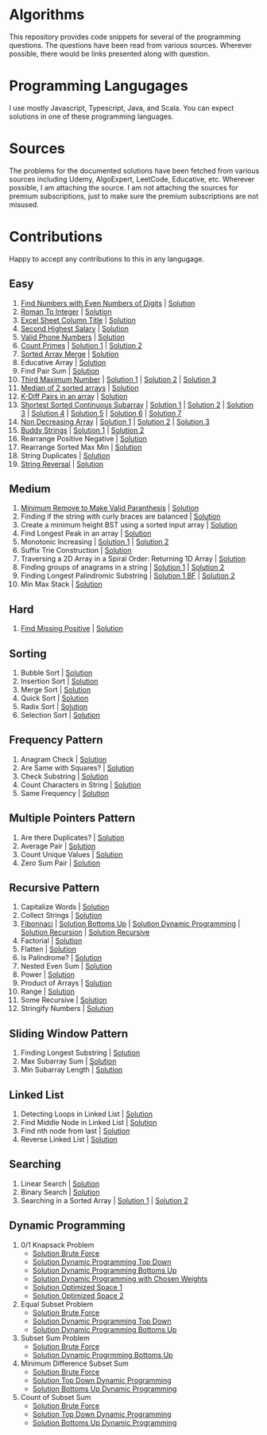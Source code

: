 # Algorithms
This repository provides code snippets for several of the programming questions. The questions have been read from various sources. Wherever possible, there would be links presented along with question.

# Programming Langugages
I use mostly Javascript, Typescript, Java, and Scala. You can expect solutions in one of these programming languages.

# Sources
The problems for the documented solutions have been fetched from various sources including Udemy, AlgoExpert, LeetCode, Educative, etc. Wherever possible, I am attaching the source. I am not attaching the sources for premium subscriptions, just to make sure the premium subscriptions are not misused.

# Contributions
Happy to accept any contributions to this in any langugage.

## Easy

1. [Find Numbers with Even Numbers of Digits](https://leetcode.com/problems/find-numbers-with-even-number-of-digits/) | [Solution](./LeetCode_1295_Easy.js)
2. [Roman To Integer](https://leetcode.com/problems/roman-to-integer) | [Solution](./LeetCode_13_Easy.ts)
3. [Excel Sheet Column Title](https://leetcode.com/problems/excel-sheet-column-title/) | [Solution](./LeetCode_168_Easy.js)
4. [Second Highest Salary](https://leetcode.com/problems/second-highest-salary/) | [Solution](.//LeetCode_176_Easy.js)
5. [Valid Phone Numbers](https://leetcode.com/problems/valid-phone-numbers) | [Solution](./LeetCode_193_Easy.sh)
6. [Count Primes](https://leetcode.com/problems/count-primes) | [Solution 1](./LeetCode_204_Easy.js) | [Solution 2](./LeetCode_204_Easy_BF.js)
7. [Sorted Array Merge](https://leetcode.com/problems/merge-sorted-array/) | [Solution](./Sorted_Array_Merge.js)
8. Educative Array | [Solution](./Educative_Array_4.js)
9. Find Pair Sum | [Solution](./Find_Pair_Sum.js)
10. [Third Maximum Number](https://leetcode.com/problems/third-maximum-number) | [Solution 1](./LeetCode_414_Easy_1.js) | [Solution 2](./LeetCode_414_Easy_Fastest.js) | [Solution 3](./LeetCode_414_Easy.js)
11. [Median of 2 sorted arrays](https://leetcode.com/problems/median-of-two-sorted-arrays) | [Solution](./LeetCode_443_Easy.ts)
12. [K-Diff Pairs in an array](https://leetcode.com/problems/k-diff-pairs-in-an-array) | [Solution](./LeetCode_532_Easy_BF.js)
13. [Shortest Sorted Continuous Subarray](https://leetcode.com/problems/shortest-unsorted-continuous-subarray) | [Solution 1](./LeetCode_581_Easy_1.js) | [Solution 2](./LeetCode_581_Easy_2.js) | [Solution 3](./LeetCode_581_Easy_3.js) | [Solution 4](./LeetCode_581_Easy_4.js) | [Solution 5](./LeetCode_581_Easy_BF_1.js) | [Solution 6](./LeetCode_581_Easy_BF.js) | [Solution 7](./LeetCode_581_Easy.js)
14. [Non Decreasing Array](https://leetcode.com/problems/non-decreasing-array) | [Solution 1](./LeetCode_665_Easy_1.js) | [Solution 2](./LeetCode_665_Easy_BF.js) | [Solution 3](LeetCode_665_Easy.js)
15. [Buddy Strings](https://leetcode.com/problems/buddy-strings) | [Solution 1](./LeetCode_859_Easy_BF.js) | [Solution 2](./LeetCode_859_Easy.js)
16. Rearrange Positive Negative | [Solution](./Rearrange_Pos_Neg_Easy.js)
17. Rearrange Sorted Max Min | [Solution](./Rearrange_Sorted_Max_Min.js)
18. String Duplicates | [Solution](./String-Duplicates.js)
19. [String Reversal](./string-reversal-README.md) | [Solution](./StringReverse_Recursive.js)


## Medium
1. [Minimum Remove to Make Valid Paranthesis](https://leetcode.com/problems/minimum-remove-to-make-valid-parentheses/) | [Solution](./level_medium/LeetCode_1249_Medium.ts)
2. Finding if the string with curly braces are balanced | [Solution](./level_medium/BalancedString_Medium.ts)
3. Create a minimum height BST using a sorted input array | [Solution](./level_medium/MinHeightBST_Medium.ts)
4. Find Longest Peak in an array | [Solution](./level_medium/LongestPeak_Medium.ts)
5. Monotonic Increasing | [Solution 1](./level_medium/MonotonicIncreasing_Medium.ts) | [Solution 2](./level_medium/MonotonicIncreasing_Medium_1.ts)
6. Suffix Trie Construction | [Solution](./level_medium/SuffixTrie_Medium.ts)
7. Traversing a 2D Array in a Spiral Order: Returning 1D Array | [Solution](./level_medium/SpiralTraverse2DArray_Medium.ts)
8. Finding groups of anagrams in a string | [Solution 1](./level_medium/Groups_Anagrams_Medium.ts) | [Solution 2](./level_medium/Groups_Anagrams_Medium_1.ts)
9. Finding Longest Palindromic Substring | [Solution 1 BF](./level_medium/LongestPalindromicString_Medium_BF.ts) | [Solution 2](./level_medium/LongestPalindromicString_Medium_Opt.ts)
10. Min Max Stack | [Solution](./level_medium/MinMaxStack_Medium.ts)

## Hard
1. [Find Missing Positive](https://leetcode.com/problems/first-missing-positive/) | [Solution](./LeetCode_41_Hard.ts)

## Sorting
1. Bubble Sort | [Solution](./sorting/Sort_Bubble.js)
2. Insertion Sort | [Solution](./sorting/Sort_Insertion.js)
3. Merge Sort | [Solution](./sorting/Sort_Merge.js)
4. Quick Sort | [Solution](./sorting/Sort_Quick.js)
5. Radix Sort | [Solution](./sorting/Sort_Radix.js)
6. Selection Sort | [Solution](./sorting/Sort_Selection.js)

## Frequency Pattern
1. Anagram Check | [Solution](./frequency_pattern/Anagram_Check_FP.js)
2. Are Same with Squares? | [Solution](./frequency_pattern/Array_Same_With_Squares_FP.js)
3. Check Substring | [Solution](./frequency_pattern/Check_Substring_FP.js)
4. Count Characters in String | [Solution](./frequency_pattern/Count_Characters_In_String_FP.js)
5. Same Frequency | [Solution](./frequency_pattern/Same_Frequency_FP.js)

## Multiple Pointers Pattern
1. Are there Duplicates? | [Solution](./multiple_pointers_pattern/Are_There_Duplicates_MP.js)
2. Average Pair | [Solution](./multiple_pointers_pattern/Average_Pair_MP.js)
3. Count Unique Values | [Solution](./multiple_pointers_pattern/Count_Unique_Values_MP.js)
4. Zero Sum Pair | [Solution](./multiple_pointers_pattern/Zero_Sum_Pair_MP.js)

## Recursive Pattern
1. Capitalize Words | [Solution](./recursive_pattern/CapitalizeWords_Recursive.js)
2. Collect Strings | [Solution](./recursive_pattern/CollectStrings_Recursive.js)
3. [Fibonnaci](./fibonnaci-README.md) | [Solution Bottoms Up](./recursive_pattern/fib-compute-bottoms-up.js) | [Solution Dynamic Programming](./recursive_pattern/fib-compute-dynamic-programming.js) | [Solution Recursion](./recursive_pattern/fib-compute-recursion.js) | [Solution Recursive](./Fibonnaci_Recursive.js)
4. Factorial | [Solution](./recursive_pattern/Factorial_Recursive.js)
5. Flatten | [Solution](./recursive_pattern/Flatten_Recursive.js)
6. Is Palindrome? | [Solution](./recursive_pattern/Flatten_Recursive.js)
7. Nested Even Sum | [Solution](./recursive_pattern/NestedEvenSum_Recursive.js)
8. Power | [Solution](./recursive_pattern/Power_Recursive.js)
9. Product of Arrays | [Solution](./recursive_pattern/ProductOfArray_Recursive.js)
10. Range | [Solution](./recursive_pattern/Range_Recursive.js)
11. Some Recursive | [Solution](./recursive_pattern/SomeRecursive_Recursive.js)
12. Stringify Numbers | [Solution](./recursive_pattern/StringifyNumbers_Recursive.js)

## Sliding Window Pattern
1. Finding Longest Substring | [Solution](./sliding_window_pattern/Find_Longest_Substring_SW.js)
2. Max Subarray Sum | [Solution](./sliding_window_pattern/Max_Subarray_Sum_SW.js)
3. Min Subarray Length | [Solution](./sliding_window_pattern/Min_Subarray_Length_SW.js)

## Linked List
1. Detecting Loops in Linked List | [Solution](./linked_list/Linked_List_Loop_Easy.js)
2. Find Middle Node in Linked List | [Solution](./linked_list/Linked_List_Middle.js)
3. Find nth node from last | [Solution](./linked_list/Linked_List_nth_node_from_last.js)
4. Reverse Linked List | [Solution](./linked_list/Linked_List_Reverse_Easy.js)

## Searching
1. Linear Search | [Solution](./searching/Search_Linear.js)
2. Binary Search | [Solution](./searching/Search_LinearSubstring.js)
3. Searching in a Sorted Array | [Solution 1](./searching/Search_Sorted_Array_1.ts) | [Solution 2](./searching/Search_Sorted_Array_2.ts)

## Dynamic Programming
1. 0/1 Knapsack Problem
   * [Solution Brute Force](./dynamic_programming/01KnapsackProblem_1.ts)
   * [Solution Dynamic Programming Top Down](./dynamic_programming/01KnapsackProblem_2.ts)
   * [Solution Dynamic Programming Bottoms Up](./dynamic_programming/01KnapsackProblem_3.ts)
   * [Solution Dynamic Programming with Chosen Weights](./dynamic_programming/01KnapsackProblem_4.ts)
   * [Solution Optimized Space 1](./dynamic_programming/01KnapsackProblem_5.ts)
   * [Solution Optimized Space 2](./dynamic_programming/01KnapsackProblem_6.ts)
2. Equal Subset Problem
   * [Solution Brute Force](./dynamic_programming/EqualSubsetProblem_1.ts)
   * [Solution Dynamic Programming Top Down](./dynamic_programming/EqualSubsetProblem_2.ts)
   * [Solution Dynamic Programming Bottoms Up](./dynamic_programming/EqualSubsetProblem_3.ts)
3. Subset Sum Problem
   * [Solution Brute Force](./dynamic_programming/SubsetSum_1.ts)
   * [Solution Dynamic Progrmming Bottoms Up](./dynamic_programming/SubsetSum_2.ts)
4. Minimum Difference Subset Sum
   * [Solution Brute Force](./dynamic_programming/MinimumDifferenceSubsetSum_1.ts)
   * [Solution Top Down Dynamic Programming](./dynamic_programming/MinimumDifferenceSubsetSum_2.ts)
   * [Solution Bottoms Up Dynamic Programming](./dynamic_programming/MinimumDifferenceSubsetSum_3.ts)
5. Count of Subset Sum
   * [Solution Brute Force](./dynamic_programming/CountOfSubsetSum_1.ts)
   * [Solution Top Down Dynamic Programming](./dynamic_programming/CountOfSubsetSum_2.ts)
   * [Solution Bottoms Up Dynamic Programming](./dynamic_programming/CountOfSubsetSum_3.ts)